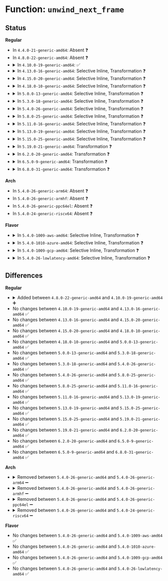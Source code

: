 # Function: <code>unwind_next_frame</code>

## Status
<b>Regular</b>
<ul>
<li>
In <code>4.4.0-21-generic-amd64</code>: Absent ❓
</li>
<li>
In <code>4.8.0-22-generic-amd64</code>: Absent ❓
</li>
<li>
<details>
<summary>In <code>4.10.0-19-generic-amd64</code>: ✅</summary>

```c
bool unwind_next_frame(struct unwind_state * state)
```

```json
{
  "name": "unwind_next_frame",
  "collision_type": "Unique Global",
  "inline_type": "No",
  "funcs": [
    {
      "addr": 18446744071579278224,
      "name": "unwind_next_frame",
      "external": true,
      "loc": "arch/x86/kernel/unwind_frame.c:160",
      "file": "arch/x86/kernel/unwind_frame.c",
      "inline": "seen, unknown",
      "caller_inline": [],
      "caller_func": [
        "arch/x86/events/core.c:perf_callchain_kernel",
        "arch/x86/kernel/dumpstack.c:show_trace_log_lvl",
        "arch/x86/kernel/dumpstack.c:show_trace_log_lvl",
        "arch/x86/kernel/stacktrace.c:__save_stack_trace"
      ]
    }
  ],
  "symbols": [
    {
      "addr": 18446744071579278224,
      "name": "unwind_next_frame",
      "section": ".text",
      "bind": "STB_GLOBAL",
      "size": 566
    }
  ]
}
```
</details>
</li>
<li>
<details>
<summary>In <code>4.13.0-16-generic-amd64</code>: Selective Inline, Transformation ❓</summary>

```c
bool unwind_next_frame(struct unwind_state * state)
```

```json
{
  "name": "unwind_next_frame",
  "collision_type": "Unique Global",
  "inline_type": "Selective",
  "funcs": [
    {
      "addr": 18446744071579275056,
      "name": "unwind_next_frame",
      "external": true,
      "loc": "arch/x86/kernel/unwind_frame.c:264",
      "file": "arch/x86/kernel/unwind_frame.c",
      "inline": "not declared, inlined",
      "caller_inline": [],
      "caller_func": [
        "arch/x86/events/core.c:perf_callchain_kernel",
        "arch/x86/kernel/dumpstack.c:show_trace_log_lvl",
        "arch/x86/kernel/dumpstack.c:show_trace_log_lvl",
        "arch/x86/kernel/stacktrace.c:__save_stack_trace"
      ]
    }
  ],
  "symbols": [
    {
      "addr": 18446744071579275056,
      "name": "unwind_next_frame.part.5",
      "section": ".text",
      "bind": "STB_LOCAL",
      "size": 516
    },
    {
      "addr": 18446744071579275584,
      "name": "unwind_next_frame",
      "section": ".text",
      "bind": "STB_GLOBAL",
      "size": 25
    }
  ]
}
```
</details>
</li>
<li>
<details>
<summary>In <code>4.15.0-20-generic-amd64</code>: Selective Inline, Transformation ❓</summary>

```c
bool unwind_next_frame(struct unwind_state * state)
```

```json
{
  "name": "unwind_next_frame",
  "collision_type": "Unique Global",
  "inline_type": "Selective",
  "funcs": [
    {
      "addr": 18446744071579293616,
      "name": "unwind_next_frame",
      "external": true,
      "loc": "arch/x86/kernel/unwind_frame.c:282",
      "file": "arch/x86/kernel/unwind_frame.c",
      "inline": "not declared, inlined",
      "caller_inline": [],
      "caller_func": [
        "arch/x86/events/core.c:perf_callchain_kernel",
        "arch/x86/kernel/dumpstack.c:show_trace_log_lvl",
        "arch/x86/kernel/stacktrace.c:save_stack_trace_tsk_reliable",
        "arch/x86/kernel/stacktrace.c:save_stack_trace_tsk_reliable",
        "arch/x86/kernel/stacktrace.c:__save_stack_trace"
      ]
    }
  ],
  "symbols": [
    {
      "addr": 18446744071579293616,
      "name": "unwind_next_frame.part.5",
      "section": ".text",
      "bind": "STB_LOCAL",
      "size": 515
    },
    {
      "addr": 18446744071579294144,
      "name": "unwind_next_frame",
      "section": ".text",
      "bind": "STB_GLOBAL",
      "size": 25
    }
  ]
}
```
</details>
</li>
<li>
<details>
<summary>In <code>4.18.0-10-generic-amd64</code>: Selective Inline, Transformation ❓</summary>

```c
bool unwind_next_frame(struct unwind_state * state)
```

```json
{
  "name": "unwind_next_frame",
  "collision_type": "Unique Global",
  "inline_type": "Selective",
  "funcs": [
    {
      "addr": 18446744071579306062,
      "name": "unwind_next_frame",
      "external": true,
      "loc": "arch/x86/kernel/unwind_frame.c:282",
      "file": "arch/x86/kernel/unwind_frame.c",
      "inline": "not declared, inlined",
      "caller_inline": [
        "arch/x86/kernel/unwind_frame.c:__unwind_start"
      ],
      "caller_func": [
        "arch/x86/events/core.c:perf_callchain_kernel",
        "arch/x86/kernel/dumpstack.c:show_trace_log_lvl",
        "arch/x86/kernel/stacktrace.c:save_stack_trace_tsk_reliable",
        "arch/x86/kernel/stacktrace.c:save_stack_trace_tsk_reliable",
        "arch/x86/kernel/stacktrace.c:__save_stack_trace",
        "arch/x86/kernel/unwind_frame.c:__unwind_start"
      ]
    }
  ],
  "symbols": [
    {
      "addr": 18446744071579305472,
      "name": "unwind_next_frame.part.5",
      "section": ".text",
      "bind": "STB_LOCAL",
      "size": 423
    },
    {
      "addr": 18446744071579306409,
      "name": "unwind_next_frame.part.5.cold.7",
      "section": ".text",
      "bind": "STB_LOCAL",
      "size": 84
    },
    {
      "addr": 18446744071579305904,
      "name": "unwind_next_frame",
      "section": ".text",
      "bind": "STB_GLOBAL",
      "size": 25
    }
  ]
}
```
</details>
</li>
<li>
<details>
<summary>In <code>5.0.0-13-generic-amd64</code>: Selective Inline, Transformation ❓</summary>

```c
bool unwind_next_frame(struct unwind_state * state)
```

```json
{
  "name": "unwind_next_frame",
  "collision_type": "Unique Global",
  "inline_type": "Selective",
  "funcs": [
    {
      "addr": 18446744071579330624,
      "name": "unwind_next_frame",
      "external": true,
      "loc": "arch/x86/kernel/unwind_frame.c:282",
      "file": "arch/x86/kernel/unwind_frame.c",
      "inline": "not declared, inlined",
      "caller_inline": [
        "arch/x86/kernel/unwind_frame.c:__unwind_start"
      ],
      "caller_func": [
        "arch/x86/events/core.c:perf_callchain_kernel",
        "arch/x86/kernel/dumpstack.c:show_trace_log_lvl",
        "arch/x86/kernel/stacktrace.c:save_stack_trace_tsk_reliable",
        "arch/x86/kernel/stacktrace.c:__save_stack_trace",
        "arch/x86/kernel/unwind_frame.c:__unwind_start"
      ]
    }
  ],
  "symbols": [
    {
      "addr": 18446744071579330000,
      "name": "unwind_next_frame.part.6",
      "section": ".text",
      "bind": "STB_LOCAL",
      "size": 438
    },
    {
      "addr": 18446744071579330998,
      "name": "unwind_next_frame.part.6.cold.8",
      "section": ".text",
      "bind": "STB_LOCAL",
      "size": 84
    },
    {
      "addr": 18446744071579330448,
      "name": "unwind_next_frame",
      "section": ".text",
      "bind": "STB_GLOBAL",
      "size": 25
    }
  ]
}
```
</details>
</li>
<li>
<details>
<summary>In <code>5.3.0-18-generic-amd64</code>: Selective Inline, Transformation ❓</summary>

```c
bool unwind_next_frame(struct unwind_state * state)
```

```json
{
  "name": "unwind_next_frame",
  "collision_type": "Unique Global",
  "inline_type": "Selective",
  "funcs": [
    {
      "addr": 18446744071579345888,
      "name": "unwind_next_frame",
      "external": true,
      "loc": "arch/x86/kernel/unwind_frame.c:260",
      "file": "arch/x86/kernel/unwind_frame.c",
      "inline": "not declared, inlined",
      "caller_inline": [
        "arch/x86/kernel/unwind_frame.c:__unwind_start"
      ],
      "caller_func": [
        "arch/x86/events/core.c:perf_callchain_kernel",
        "arch/x86/kernel/dumpstack.c:show_trace_log_lvl",
        "arch/x86/kernel/stacktrace.c:arch_stack_walk_reliable",
        "arch/x86/kernel/stacktrace.c:arch_stack_walk",
        "arch/x86/kernel/unwind_frame.c:__unwind_start"
      ]
    }
  ],
  "symbols": [
    {
      "addr": 18446744071579345280,
      "name": "unwind_next_frame.part.0",
      "section": ".text",
      "bind": "STB_LOCAL",
      "size": 429
    },
    {
      "addr": 18446744071579346257,
      "name": "unwind_next_frame.part.0.cold",
      "section": ".text",
      "bind": "STB_LOCAL",
      "size": 84
    },
    {
      "addr": 18446744071579345712,
      "name": "unwind_next_frame",
      "section": ".text",
      "bind": "STB_GLOBAL",
      "size": 25
    }
  ]
}
```
</details>
</li>
<li>
<details>
<summary>In <code>5.4.0-26-generic-amd64</code>: Selective Inline, Transformation ❓</summary>

```c
bool unwind_next_frame(struct unwind_state * state)
```

```json
{
  "name": "unwind_next_frame",
  "collision_type": "Unique Global",
  "inline_type": "Selective",
  "funcs": [
    {
      "addr": 18446744071579350224,
      "name": "unwind_next_frame",
      "external": true,
      "loc": "arch/x86/kernel/unwind_frame.c:260",
      "file": "arch/x86/kernel/unwind_frame.c",
      "inline": "not declared, inlined",
      "caller_inline": [
        "arch/x86/kernel/unwind_frame.c:__unwind_start"
      ],
      "caller_func": [
        "arch/x86/events/core.c:perf_callchain_kernel",
        "arch/x86/kernel/dumpstack.c:show_trace_log_lvl",
        "arch/x86/kernel/stacktrace.c:arch_stack_walk_reliable",
        "arch/x86/kernel/stacktrace.c:arch_stack_walk",
        "arch/x86/kernel/unwind_frame.c:__unwind_start"
      ]
    }
  ],
  "symbols": [
    {
      "addr": 18446744071579349616,
      "name": "unwind_next_frame.part.0",
      "section": ".text",
      "bind": "STB_LOCAL",
      "size": 429
    },
    {
      "addr": 18446744071579350589,
      "name": "unwind_next_frame.part.0.cold",
      "section": ".text",
      "bind": "STB_LOCAL",
      "size": 84
    },
    {
      "addr": 18446744071579350048,
      "name": "unwind_next_frame",
      "section": ".text",
      "bind": "STB_GLOBAL",
      "size": 25
    }
  ]
}
```
</details>
</li>
<li>
<details>
<summary>In <code>5.8.0-25-generic-amd64</code>: Selective Inline, Transformation ❓</summary>

```c
bool unwind_next_frame(struct unwind_state * state)
```

```json
{
  "name": "unwind_next_frame",
  "collision_type": "Unique Global",
  "inline_type": "Selective",
  "funcs": [
    {
      "addr": 18446744071579379964,
      "name": "unwind_next_frame",
      "external": true,
      "loc": "arch/x86/kernel/unwind_frame.c:254",
      "file": "arch/x86/kernel/unwind_frame.c",
      "inline": "not declared, inlined",
      "caller_inline": [
        "arch/x86/kernel/unwind_frame.c:__unwind_start"
      ],
      "caller_func": [
        "arch/x86/events/core.c:perf_callchain_kernel",
        "arch/x86/kernel/dumpstack.c:show_trace_log_lvl",
        "arch/x86/kernel/stacktrace.c:arch_stack_walk_reliable",
        "arch/x86/kernel/stacktrace.c:arch_stack_walk",
        "arch/x86/kernel/unwind_frame.c:__unwind_start"
      ]
    }
  ],
  "symbols": [
    {
      "addr": 18446744071579379344,
      "name": "unwind_next_frame.part.0",
      "section": ".text",
      "bind": "STB_LOCAL",
      "size": 439
    },
    {
      "addr": 18446744071579380317,
      "name": "unwind_next_frame.part.0.cold",
      "section": ".text",
      "bind": "STB_LOCAL",
      "size": 84
    },
    {
      "addr": 18446744071579379792,
      "name": "unwind_next_frame",
      "section": ".text",
      "bind": "STB_GLOBAL",
      "size": 25
    }
  ]
}
```
</details>
</li>
<li>
<details>
<summary>In <code>5.11.0-16-generic-amd64</code>: Selective Inline, Transformation ❓</summary>

```c
bool unwind_next_frame(struct unwind_state * state)
```

```json
{
  "name": "unwind_next_frame",
  "collision_type": "Unique Global",
  "inline_type": "Selective",
  "funcs": [
    {
      "addr": 18446744071579378604,
      "name": "unwind_next_frame",
      "external": true,
      "loc": "arch/x86/kernel/unwind_frame.c:254",
      "file": "arch/x86/kernel/unwind_frame.c",
      "inline": "not declared, inlined",
      "caller_inline": [
        "arch/x86/kernel/unwind_frame.c:__unwind_start"
      ],
      "caller_func": [
        "arch/x86/events/core.c:perf_callchain_kernel",
        "arch/x86/kernel/dumpstack.c:show_trace_log_lvl",
        "arch/x86/kernel/stacktrace.c:arch_stack_walk_reliable",
        "arch/x86/kernel/stacktrace.c:arch_stack_walk",
        "arch/x86/kernel/unwind_frame.c:__unwind_start"
      ]
    }
  ],
  "symbols": [
    {
      "addr": 18446744071579377984,
      "name": "unwind_next_frame.part.0",
      "section": ".text",
      "bind": "STB_LOCAL",
      "size": 439
    },
    {
      "addr": 18446744071591265308,
      "name": "unwind_next_frame.part.0.cold",
      "section": ".text",
      "bind": "STB_LOCAL",
      "size": 84
    },
    {
      "addr": 18446744071579378432,
      "name": "unwind_next_frame",
      "section": ".text",
      "bind": "STB_GLOBAL",
      "size": 25
    }
  ]
}
```
</details>
</li>
<li>
<details>
<summary>In <code>5.13.0-19-generic-amd64</code>: Selective Inline, Transformation ❓</summary>

```c
bool unwind_next_frame(struct unwind_state * state)
```

```json
{
  "name": "unwind_next_frame",
  "collision_type": "Unique Global",
  "inline_type": "Selective",
  "funcs": [
    {
      "addr": 18446744071579382220,
      "name": "unwind_next_frame",
      "external": true,
      "loc": "arch/x86/kernel/unwind_frame.c:254",
      "file": "arch/x86/kernel/unwind_frame.c",
      "inline": "not declared, inlined",
      "caller_inline": [
        "arch/x86/kernel/unwind_frame.c:__unwind_start"
      ],
      "caller_func": [
        "arch/x86/events/core.c:perf_callchain_kernel",
        "arch/x86/kernel/dumpstack.c:show_trace_log_lvl",
        "arch/x86/kernel/stacktrace.c:arch_stack_walk_reliable",
        "arch/x86/kernel/stacktrace.c:arch_stack_walk",
        "arch/x86/kernel/unwind_frame.c:__unwind_start"
      ]
    }
  ],
  "symbols": [
    {
      "addr": 18446744071579381600,
      "name": "unwind_next_frame.part.0",
      "section": ".text",
      "bind": "STB_LOCAL",
      "size": 439
    },
    {
      "addr": 18446744071591207513,
      "name": "unwind_next_frame.part.0.cold",
      "section": ".text",
      "bind": "STB_LOCAL",
      "size": 84
    },
    {
      "addr": 18446744071579382048,
      "name": "unwind_next_frame",
      "section": ".text",
      "bind": "STB_GLOBAL",
      "size": 25
    }
  ]
}
```
</details>
</li>
<li>
<details>
<summary>In <code>5.15.0-25-generic-amd64</code>: Selective Inline, Transformation ❓</summary>

```c
bool unwind_next_frame(struct unwind_state * state)
```

```json
{
  "name": "unwind_next_frame",
  "collision_type": "Unique Global",
  "inline_type": "Selective",
  "funcs": [
    {
      "addr": 18446744071579443916,
      "name": "unwind_next_frame",
      "external": true,
      "loc": "arch/x86/kernel/unwind_frame.c:254",
      "file": "arch/x86/kernel/unwind_frame.c",
      "inline": "not declared, inlined",
      "caller_inline": [
        "arch/x86/kernel/unwind_frame.c:__unwind_start"
      ],
      "caller_func": [
        "arch/x86/events/core.c:perf_callchain_kernel",
        "arch/x86/kernel/dumpstack.c:show_trace_log_lvl",
        "arch/x86/kernel/stacktrace.c:arch_stack_walk_reliable",
        "arch/x86/kernel/stacktrace.c:arch_stack_walk",
        "arch/x86/kernel/unwind_frame.c:__unwind_start"
      ]
    }
  ],
  "symbols": [
    {
      "addr": 18446744071579443248,
      "name": "unwind_next_frame.part.0",
      "section": ".text",
      "bind": "STB_LOCAL",
      "size": 492
    },
    {
      "addr": 18446744071592080854,
      "name": "unwind_next_frame.part.0.cold",
      "section": ".text",
      "bind": "STB_LOCAL",
      "size": 159
    },
    {
      "addr": 18446744071579443744,
      "name": "unwind_next_frame",
      "section": ".text",
      "bind": "STB_GLOBAL",
      "size": 25
    }
  ]
}
```
</details>
</li>
<li>
<details>
<summary>In <code>5.19.0-21-generic-amd64</code>: Transformation ❓</summary>

```c
bool unwind_next_frame(struct unwind_state * state)
```

```json
{
  "name": "unwind_next_frame",
  "collision_type": "Unique Global",
  "inline_type": "No",
  "funcs": [
    {
      "addr": 0,
      "name": "unwind_next_frame",
      "external": true,
      "loc": "arch/x86/kernel/unwind_frame.c:253",
      "file": "arch/x86/kernel/unwind_frame.c",
      "inline": "seen, unknown",
      "caller_inline": [],
      "caller_func": [
        "arch/x86/events/core.c:perf_callchain_kernel",
        "arch/x86/kernel/dumpstack.c:show_trace_log_lvl",
        "arch/x86/kernel/process.c:__get_wchan",
        "arch/x86/kernel/stacktrace.c:arch_stack_walk_reliable",
        "arch/x86/kernel/stacktrace.c:arch_stack_walk",
        "arch/x86/kernel/unwind_frame.c:__unwind_start"
      ]
    }
  ],
  "symbols": [
    {
      "addr": 18446744071593848193,
      "name": "unwind_next_frame.cold",
      "section": ".text",
      "bind": "STB_LOCAL",
      "size": 159
    },
    {
      "addr": 18446744071579513488,
      "name": "unwind_next_frame",
      "section": ".text",
      "bind": "STB_GLOBAL",
      "size": 548
    }
  ]
}
```
</details>
</li>
<li>
<details>
<summary>In <code>6.2.0-20-generic-amd64</code>: Transformation ❓</summary>

```c
bool unwind_next_frame(struct unwind_state * state)
```

```json
{
  "name": "unwind_next_frame",
  "collision_type": "Unique Global",
  "inline_type": "No",
  "funcs": [
    {
      "addr": 0,
      "name": "unwind_next_frame",
      "external": true,
      "loc": "arch/x86/kernel/unwind_frame.c:264",
      "file": "arch/x86/kernel/unwind_frame.c",
      "inline": "seen, unknown",
      "caller_inline": [],
      "caller_func": [
        "arch/x86/events/core.c:perf_callchain_kernel",
        "arch/x86/kernel/dumpstack.c:show_trace_log_lvl",
        "arch/x86/kernel/process.c:__get_wchan",
        "arch/x86/kernel/stacktrace.c:arch_stack_walk_reliable",
        "arch/x86/kernel/stacktrace.c:arch_stack_walk",
        "arch/x86/kernel/unwind_frame.c:__unwind_start"
      ]
    }
  ],
  "symbols": [
    {
      "addr": 18446744071595967955,
      "name": "unwind_next_frame.cold",
      "section": ".text",
      "bind": "STB_LOCAL",
      "size": 63
    },
    {
      "addr": 18446744071579612752,
      "name": "unwind_next_frame",
      "section": ".text",
      "bind": "STB_GLOBAL",
      "size": 632
    }
  ]
}
```
</details>
</li>
<li>
<details>
<summary>In <code>6.5.0-9-generic-amd64</code>: Transformation ❓</summary>

```c
bool unwind_next_frame(struct unwind_state * state)
```

```json
{
  "name": "unwind_next_frame",
  "collision_type": "Unique Global",
  "inline_type": "No",
  "funcs": [
    {
      "addr": 0,
      "name": "unwind_next_frame",
      "external": true,
      "loc": "arch/x86/kernel/unwind_frame.c:264",
      "file": "arch/x86/kernel/unwind_frame.c",
      "inline": "seen, unknown",
      "caller_inline": [],
      "caller_func": [
        "arch/x86/events/core.c:perf_callchain_kernel",
        "arch/x86/kernel/dumpstack.c:show_trace_log_lvl",
        "arch/x86/kernel/process.c:__get_wchan",
        "arch/x86/kernel/stacktrace.c:arch_stack_walk_reliable",
        "arch/x86/kernel/stacktrace.c:arch_stack_walk",
        "arch/x86/kernel/unwind_frame.c:__unwind_start"
      ]
    }
  ],
  "symbols": [
    {
      "addr": 18446744071596485572,
      "name": "unwind_next_frame.cold",
      "section": ".text",
      "bind": "STB_LOCAL",
      "size": 63
    },
    {
      "addr": 18446744071579625360,
      "name": "unwind_next_frame",
      "section": ".text",
      "bind": "STB_GLOBAL",
      "size": 632
    }
  ]
}
```
</details>
</li>
<li>
<details>
<summary>In <code>6.8.0-31-generic-amd64</code>: Transformation ❓</summary>

```c
bool unwind_next_frame(struct unwind_state * state)
```

```json
{
  "name": "unwind_next_frame",
  "collision_type": "Unique Global",
  "inline_type": "No",
  "funcs": [
    {
      "addr": 0,
      "name": "unwind_next_frame",
      "external": true,
      "loc": "arch/x86/kernel/unwind_frame.c:264",
      "file": "arch/x86/kernel/unwind_frame.c",
      "inline": "seen, unknown",
      "caller_inline": [],
      "caller_func": [
        "arch/x86/events/core.c:perf_callchain_kernel",
        "arch/x86/kernel/dumpstack.c:show_trace_log_lvl",
        "arch/x86/kernel/process.c:__get_wchan",
        "arch/x86/kernel/stacktrace.c:arch_stack_walk_reliable",
        "arch/x86/kernel/stacktrace.c:arch_stack_walk",
        "arch/x86/kernel/unwind_frame.c:__unwind_start"
      ]
    }
  ],
  "symbols": [
    {
      "addr": 18446744071597382182,
      "name": "unwind_next_frame.cold",
      "section": ".text",
      "bind": "STB_LOCAL",
      "size": 63
    },
    {
      "addr": 18446744071579654416,
      "name": "unwind_next_frame",
      "section": ".text",
      "bind": "STB_GLOBAL",
      "size": 632
    }
  ]
}
```
</details>
</li>
</ul>
<b>Arch</b>
<ul>
<li>
In <code>5.4.0-26-generic-arm64</code>: Absent ❓
</li>
<li>
In <code>5.4.0-26-generic-armhf</code>: Absent ❓
</li>
<li>
In <code>5.4.0-26-generic-ppc64el</code>: Absent ❓
</li>
<li>
In <code>5.4.0-24-generic-riscv64</code>: Absent ❓
</li>
</ul>
<b>Flavor</b>
<ul>
<li>
<details>
<summary>In <code>5.4.0-1009-aws-amd64</code>: Selective Inline, Transformation ❓</summary>

```c
bool unwind_next_frame(struct unwind_state * state)
```

```json
{
  "name": "unwind_next_frame",
  "collision_type": "Unique Global",
  "inline_type": "Selective",
  "funcs": [
    {
      "addr": 18446744071579346128,
      "name": "unwind_next_frame",
      "external": true,
      "loc": "arch/x86/kernel/unwind_frame.c:260",
      "file": "arch/x86/kernel/unwind_frame.c",
      "inline": "not declared, inlined",
      "caller_inline": [
        "arch/x86/kernel/unwind_frame.c:__unwind_start"
      ],
      "caller_func": [
        "arch/x86/events/core.c:perf_callchain_kernel",
        "arch/x86/kernel/dumpstack.c:show_trace_log_lvl",
        "arch/x86/kernel/stacktrace.c:arch_stack_walk_reliable",
        "arch/x86/kernel/stacktrace.c:arch_stack_walk",
        "arch/x86/kernel/unwind_frame.c:__unwind_start"
      ]
    }
  ],
  "symbols": [
    {
      "addr": 18446744071579345520,
      "name": "unwind_next_frame.part.0",
      "section": ".text",
      "bind": "STB_LOCAL",
      "size": 429
    },
    {
      "addr": 18446744071579346493,
      "name": "unwind_next_frame.part.0.cold",
      "section": ".text",
      "bind": "STB_LOCAL",
      "size": 84
    },
    {
      "addr": 18446744071579345952,
      "name": "unwind_next_frame",
      "section": ".text",
      "bind": "STB_GLOBAL",
      "size": 25
    }
  ]
}
```
</details>
</li>
<li>
<details>
<summary>In <code>5.4.0-1010-azure-amd64</code>: Selective Inline, Transformation ❓</summary>

```c
bool unwind_next_frame(struct unwind_state * state)
```

```json
{
  "name": "unwind_next_frame",
  "collision_type": "Unique Global",
  "inline_type": "Selective",
  "funcs": [
    {
      "addr": 18446744071579278336,
      "name": "unwind_next_frame",
      "external": true,
      "loc": "arch/x86/kernel/unwind_frame.c:260",
      "file": "arch/x86/kernel/unwind_frame.c",
      "inline": "not declared, inlined",
      "caller_inline": [
        "arch/x86/kernel/unwind_frame.c:__unwind_start"
      ],
      "caller_func": [
        "arch/x86/events/core.c:perf_callchain_kernel",
        "arch/x86/kernel/dumpstack.c:show_trace_log_lvl",
        "arch/x86/kernel/stacktrace.c:arch_stack_walk_reliable",
        "arch/x86/kernel/stacktrace.c:arch_stack_walk",
        "arch/x86/kernel/unwind_frame.c:__unwind_start"
      ]
    }
  ],
  "symbols": [
    {
      "addr": 18446744071579277728,
      "name": "unwind_next_frame.part.0",
      "section": ".text",
      "bind": "STB_LOCAL",
      "size": 429
    },
    {
      "addr": 18446744071579278701,
      "name": "unwind_next_frame.part.0.cold",
      "section": ".text",
      "bind": "STB_LOCAL",
      "size": 84
    },
    {
      "addr": 18446744071579278160,
      "name": "unwind_next_frame",
      "section": ".text",
      "bind": "STB_GLOBAL",
      "size": 25
    }
  ]
}
```
</details>
</li>
<li>
<details>
<summary>In <code>5.4.0-1009-gcp-amd64</code>: Selective Inline, Transformation ❓</summary>

```c
bool unwind_next_frame(struct unwind_state * state)
```

```json
{
  "name": "unwind_next_frame",
  "collision_type": "Unique Global",
  "inline_type": "Selective",
  "funcs": [
    {
      "addr": 18446744071579346048,
      "name": "unwind_next_frame",
      "external": true,
      "loc": "arch/x86/kernel/unwind_frame.c:260",
      "file": "arch/x86/kernel/unwind_frame.c",
      "inline": "not declared, inlined",
      "caller_inline": [
        "arch/x86/kernel/unwind_frame.c:__unwind_start"
      ],
      "caller_func": [
        "arch/x86/events/core.c:perf_callchain_kernel",
        "arch/x86/kernel/dumpstack.c:show_trace_log_lvl",
        "arch/x86/kernel/stacktrace.c:arch_stack_walk_reliable",
        "arch/x86/kernel/stacktrace.c:arch_stack_walk",
        "arch/x86/kernel/unwind_frame.c:__unwind_start"
      ]
    }
  ],
  "symbols": [
    {
      "addr": 18446744071579345440,
      "name": "unwind_next_frame.part.0",
      "section": ".text",
      "bind": "STB_LOCAL",
      "size": 429
    },
    {
      "addr": 18446744071579346413,
      "name": "unwind_next_frame.part.0.cold",
      "section": ".text",
      "bind": "STB_LOCAL",
      "size": 84
    },
    {
      "addr": 18446744071579345872,
      "name": "unwind_next_frame",
      "section": ".text",
      "bind": "STB_GLOBAL",
      "size": 25
    }
  ]
}
```
</details>
</li>
<li>
<details>
<summary>In <code>5.4.0-26-lowlatency-amd64</code>: Selective Inline, Transformation ❓</summary>

```c
bool unwind_next_frame(struct unwind_state * state)
```

```json
{
  "name": "unwind_next_frame",
  "collision_type": "Unique Global",
  "inline_type": "Selective",
  "funcs": [
    {
      "addr": 18446744071579354496,
      "name": "unwind_next_frame",
      "external": true,
      "loc": "arch/x86/kernel/unwind_frame.c:260",
      "file": "arch/x86/kernel/unwind_frame.c",
      "inline": "not declared, inlined",
      "caller_inline": [
        "arch/x86/kernel/unwind_frame.c:__unwind_start"
      ],
      "caller_func": [
        "arch/x86/events/core.c:perf_callchain_kernel",
        "arch/x86/kernel/dumpstack.c:show_trace_log_lvl",
        "arch/x86/kernel/stacktrace.c:arch_stack_walk_reliable",
        "arch/x86/kernel/stacktrace.c:arch_stack_walk",
        "arch/x86/kernel/unwind_frame.c:__unwind_start"
      ]
    }
  ],
  "symbols": [
    {
      "addr": 18446744071579353888,
      "name": "unwind_next_frame.part.0",
      "section": ".text",
      "bind": "STB_LOCAL",
      "size": 429
    },
    {
      "addr": 18446744071579354861,
      "name": "unwind_next_frame.part.0.cold",
      "section": ".text",
      "bind": "STB_LOCAL",
      "size": 84
    },
    {
      "addr": 18446744071579354320,
      "name": "unwind_next_frame",
      "section": ".text",
      "bind": "STB_GLOBAL",
      "size": 25
    }
  ]
}
```
</details>
</li>
</ul>

## Differences
<b>Regular</b>
<ul>
<li>
<details>
<summary>Added between <code>4.8.0-22-generic-amd64</code> and <code>4.10.0-19-generic-amd64</code> ➕</summary>

```c
bool unwind_next_frame(struct unwind_state * state)
```
</details>
</li>
<li>
No changes between <code>4.10.0-19-generic-amd64</code> and <code>4.13.0-16-generic-amd64</code> ✅
</li>
<li>
No changes between <code>4.13.0-16-generic-amd64</code> and <code>4.15.0-20-generic-amd64</code> ✅
</li>
<li>
No changes between <code>4.15.0-20-generic-amd64</code> and <code>4.18.0-10-generic-amd64</code> ✅
</li>
<li>
No changes between <code>4.18.0-10-generic-amd64</code> and <code>5.0.0-13-generic-amd64</code> ✅
</li>
<li>
No changes between <code>5.0.0-13-generic-amd64</code> and <code>5.3.0-18-generic-amd64</code> ✅
</li>
<li>
No changes between <code>5.3.0-18-generic-amd64</code> and <code>5.4.0-26-generic-amd64</code> ✅
</li>
<li>
No changes between <code>5.4.0-26-generic-amd64</code> and <code>5.8.0-25-generic-amd64</code> ✅
</li>
<li>
No changes between <code>5.8.0-25-generic-amd64</code> and <code>5.11.0-16-generic-amd64</code> ✅
</li>
<li>
No changes between <code>5.11.0-16-generic-amd64</code> and <code>5.13.0-19-generic-amd64</code> ✅
</li>
<li>
No changes between <code>5.13.0-19-generic-amd64</code> and <code>5.15.0-25-generic-amd64</code> ✅
</li>
<li>
No changes between <code>5.15.0-25-generic-amd64</code> and <code>5.19.0-21-generic-amd64</code> ✅
</li>
<li>
No changes between <code>5.19.0-21-generic-amd64</code> and <code>6.2.0-20-generic-amd64</code> ✅
</li>
<li>
No changes between <code>6.2.0-20-generic-amd64</code> and <code>6.5.0-9-generic-amd64</code> ✅
</li>
<li>
No changes between <code>6.5.0-9-generic-amd64</code> and <code>6.8.0-31-generic-amd64</code> ✅
</li>
</ul>
<b>Arch</b>
<ul>
<li>
<details>
<summary>Removed between <code>5.4.0-26-generic-amd64</code> and <code>5.4.0-26-generic-arm64</code> ➖</summary>

```c
bool unwind_next_frame(struct unwind_state * state)
```
</details>
</li>
<li>
<details>
<summary>Removed between <code>5.4.0-26-generic-amd64</code> and <code>5.4.0-26-generic-armhf</code> ➖</summary>

```c
bool unwind_next_frame(struct unwind_state * state)
```
</details>
</li>
<li>
<details>
<summary>Removed between <code>5.4.0-26-generic-amd64</code> and <code>5.4.0-26-generic-ppc64el</code> ➖</summary>

```c
bool unwind_next_frame(struct unwind_state * state)
```
</details>
</li>
<li>
<details>
<summary>Removed between <code>5.4.0-26-generic-amd64</code> and <code>5.4.0-24-generic-riscv64</code> ➖</summary>

```c
bool unwind_next_frame(struct unwind_state * state)
```
</details>
</li>
</ul>
<b>Flavor</b>
<ul>
<li>
No changes between <code>5.4.0-26-generic-amd64</code> and <code>5.4.0-1009-aws-amd64</code> ✅
</li>
<li>
No changes between <code>5.4.0-26-generic-amd64</code> and <code>5.4.0-1010-azure-amd64</code> ✅
</li>
<li>
No changes between <code>5.4.0-26-generic-amd64</code> and <code>5.4.0-1009-gcp-amd64</code> ✅
</li>
<li>
No changes between <code>5.4.0-26-generic-amd64</code> and <code>5.4.0-26-lowlatency-amd64</code> ✅
</li>
</ul>
